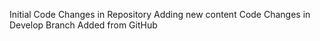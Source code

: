 Initial Code Changes in Repository
Adding new content
Code Changes in Develop Branch
Added from GitHub
